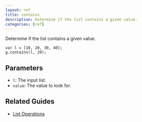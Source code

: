 ```yaml
---
layout: ref
title: contains
description: Determine if the list contains a given value.
categories: [ref]
---
```

Determine if the list contains a given value.

    var l = [10, 20, 30, 40];
    g.contains(l, 20);

## Parameters
- `l`: The input list.
- `value`: The value to look for.

## Related Guides
- [List Operations](../guide/list.html)
